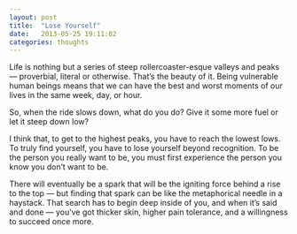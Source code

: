 ```yaml
---
layout: post
title:  "Lose Yourself"
date:   2013-05-25 19:11:02
categories: thoughts
---
```


Life is nothing but a series of steep rollercoaster-esque valleys and peaks — proverbial, literal or otherwise. That’s the beauty of it. Being vulnerable human beings means that we can have the best and worst moments of our lives in the same week, day, or hour.

So, when the ride slows down, what do you do? Give it some more fuel or let it steep down low?

I think that, to get to the highest peaks, you have to reach the lowest lows. To truly find yourself, you have to lose yourself beyond recognition. To be the person you really want to be, you must first experience the person you know you don’t want to be.

There will eventually be a spark that will be the igniting force behind a rise to the top — but finding that spark can be like the metaphorical needle in a haystack. That search has to begin deep inside of you, and when it’s said and done — you’ve got thicker skin, higher pain tolerance, and a willingness to succeed once more.